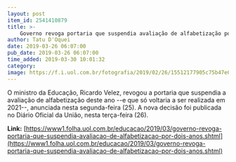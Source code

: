 ```yaml
---
layout: post
item_id: 2541410879
title: >-
    Governo revoga portaria que suspendia avaliação de alfabetização por dois anos
author: Tatu D'Oquei
date: 2019-03-26 06:07:00
pub_date: 2019-03-26 06:07:00
time_added: 2019-03-30 10:01:32
category: 
image: https://f.i.uol.com.br/fotografia/2019/02/26/15512177905c75b47e02f86_1551217790_3x2_rt.jpg
---
```


O ministro da Educação, Ricardo Velez, revogou a portaria que suspendia a avaliação de alfabetização deste ano --e que só voltaria a ser realizada em 2021--, anunciada nesta segunda-feira (25). A nova decisão foi publicada no Diário Oficial da União, nesta terça-feira (26).

**Link:** [https://www1.folha.uol.com.br/educacao/2019/03/governo-revoga-portaria-que-suspendia-avaliacao-de-alfabetizacao-por-dois-anos.shtml](https://www1.folha.uol.com.br/educacao/2019/03/governo-revoga-portaria-que-suspendia-avaliacao-de-alfabetizacao-por-dois-anos.shtml)

